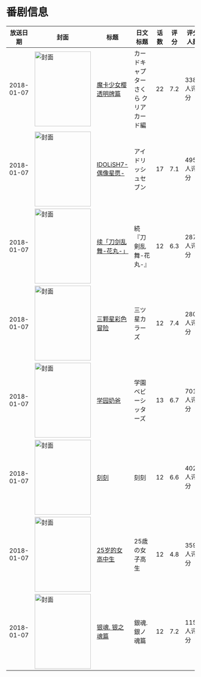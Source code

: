 # 番剧信息

|放送日期|封面|标题|日文标题|话数|评分|评分人数|
|---|---|---|---|---|---|---|
|2018-01-07|<img src="//lain.bgm.tv/pic/cover/c/b2/bd/183891_2zrsK.jpg" alt="封面" style="width:150px;height:200px;object-fit:cover;">|[魔卡少女樱 透明牌篇](https://bangumi.tv/subject/183891)|カードキャプターさくら クリアカード編|22|7.2|3382人评分|
|2018-01-07|<img src="//lain.bgm.tv/pic/cover/c/6b/08/190441_j0JTB.jpg" alt="封面" style="width:150px;height:200px;object-fit:cover;">|[IDOLiSH7-偶像星愿-](https://bangumi.tv/subject/190441)|アイドリッシュセブン|17|7.1|495人评分|
|2018-01-07|<img src="//lain.bgm.tv/pic/cover/c/e6/3e/208370_2LT6G.jpg" alt="封面" style="width:150px;height:200px;object-fit:cover;">|[续「刀剑乱舞-花丸-」](https://bangumi.tv/subject/208370)|続『刀剣乱舞-花丸-』|12|6.3|287人评分|
|2018-01-07|<img src="//lain.bgm.tv/pic/cover/c/83/52/211066_6cuj1.jpg" alt="封面" style="width:150px;height:200px;object-fit:cover;">|[三颗星彩色冒险](https://bangumi.tv/subject/211066)|三ツ星カラーズ|12|7.4|2800人评分|
|2018-01-07|<img src="//lain.bgm.tv/pic/cover/c/d1/02/211844_LJ403.jpg" alt="封面" style="width:150px;height:200px;object-fit:cover;">|[学园奶爸](https://bangumi.tv/subject/211844)|学園ベビーシッターズ|13|6.7|701人评分|
|2018-01-07|<img src="//lain.bgm.tv/pic/cover/c/bb/43/228026_dy35F.jpg" alt="封面" style="width:150px;height:200px;object-fit:cover;">|[刻刻](https://bangumi.tv/subject/228026)|刻刻|12|6.6|4029人评分|
|2018-01-07|<img src="/img/no_icon_subject.png" alt="封面" style="width:150px;height:200px;object-fit:cover;">|[25岁的女高中生](https://bangumi.tv/subject/230517)|25歳の女子高生|12|4.8|359人评分|
|2018-01-07|<img src="//lain.bgm.tv/pic/cover/c/1d/7c/232884_OIoro.jpg" alt="封面" style="width:150px;height:200px;object-fit:cover;">|[银魂. 银之魂篇](https://bangumi.tv/subject/232884)|銀魂. 銀ノ魂篇|12|7.2|1159人评分|
